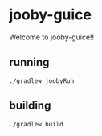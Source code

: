 # jooby-guice

Welcome to jooby-guice!!

## running

    ./gradlew joobyRun

## building

    ./gradlew build

